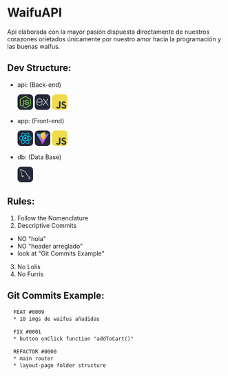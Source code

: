 # WaifuAPI
Api elaborada con la mayor pasión dispuesta directamente de nuestros corazones orietados únicamente por nuestro amor hacia la programación y las buenas waifus.

## Dev Structure:
  + api: (Back-end)

    <img src="https://github.com/McMaldo/McMaldo/raw/main/icons/NodeJS-Dark.svg" width="36" title="Node JS"> <img src="https://github.com/McMaldo/McMaldo/raw/main/icons/ExpressJS-Dark.svg" width="36" title="Express JS"> <img src="https://github.com/McMaldo/McMaldo/raw/main/icons/JavaScript.svg" width="36" title="Java Script">

  + app: (Front-end)

    <img src="https://github.com/McMaldo/McMaldo/raw/main/icons/React-Dark.svg" width="36" title="React"> <img src="https://github.com/McMaldo/McMaldo/raw/main/icons/Vite-Dark.svg" width="36" title="Vite"> <img src="https://github.com/McMaldo/McMaldo/raw/main/icons/JavaScript.svg" width="36" title="Java Script">

  + db: (Data Base)

    <img src="https://github.com/McMaldo/McMaldo/raw/main/icons/MySQL-Dark.svg" width="36" title="My SQL">

## Rules:
  1. Follow the Nomenclature
  2. Descriptive Commits
  - NO "hola"
  - NO "header arreglado"
  - look at "Git Commits Example"
  3. No Lolis
  4. No Furris

## Git Commits Example:
```log
  FEAT #0009
  * 10 imgs de waifus añadidas
```
```log
  FIX #0001
  * button onClick function "addToCart()"
```
```log
  REFACTOR #0000
  * main router
  * layout-page folder structure
```